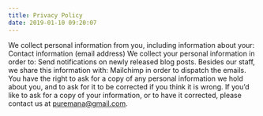 ```yaml
---
title: Privacy Policy
date: 2019-01-10 09:20:07
---
```


We collect personal information from you, including information about your:
    <span class="indent">Contact information (email address)</span>
We collect your personal information in order to:
    <span class="indent">Send notifications on newly released blog posts.</span>
Besides our staff, we share this information with:
    <span class="indent">Mailchimp in order to dispatch the emails.</span>
You have the right to ask for a copy of any personal information we hold about you, and to ask for it to be corrected if you think it is wrong. If you’d like to ask for a copy of your information, or to have it corrected, please contact us at puremana@gmail.com.
